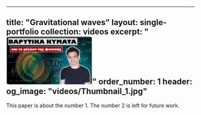 <style>
img {
  border-radius: 5%;
}
</style>

---
title: "Gravitational waves"
layout: single-portfolio
collection: videos
excerpt: "<img src='/images/videos/Thumbnail_1.jpg' alt='' width='230'>"
order_number: 1
header: 
  og_image: "videos/Thumbnail_1.jpg"
---

This paper is about the number 1. The number 2 is left for future work.